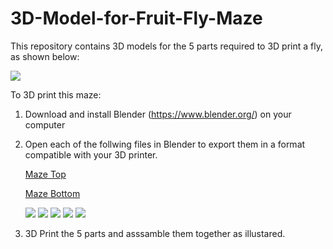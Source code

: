 # 3D-Model-for-Fruit-Fly-Maze
This repository contains 3D models for the 5 parts required to 3D print a fly, as shown below:

![](Attachments/FlyMazeAssemblyAnimation.gif)  
 
To 3D print this maze:
1. Download and install Blender (https://www.blender.org/) on your computer 
2. Open each of the follwing files in Blender to export them in a format compatible with your 3D printer.
 
   
   [Maze Top ](Attachments/FlyMazeTop.blend)
   
   [Maze Bottom ](Attachments/FlyMazeBottom.blend)
   
   ![](Attachments/FlyMazeTop.blend)
   ![](Attachments/FlyMazeBottom.blend)
   ![](Attachments/FlyMazeCenter.blend)
   ![](Attachments/FlyMazeSide1.blend)
   ![](Attachments/FlyMazeSide2.blend)  
4. 3D Print the 5 parts and asssamble them together as illustared. 

 
